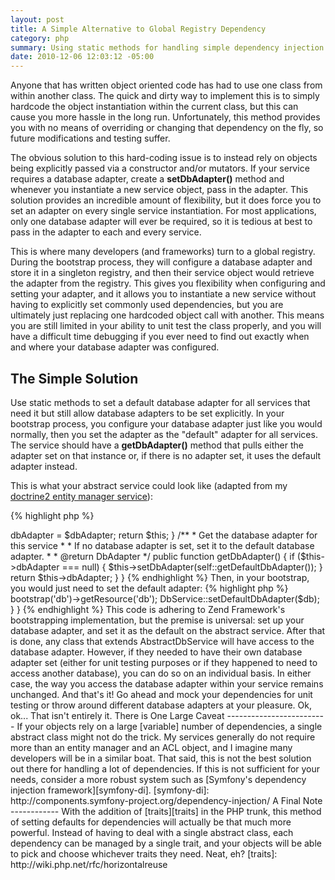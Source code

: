 ```yaml
---
layout: post
title: A Simple Alternative to Global Registry Dependency
category: php
summary: Using static methods for handling simple dependency injection
date: 2010-12-06 12:03:12 -05:00
---
```


Anyone that has written object oriented code has had to use one class from within another class.  The quick and dirty way to implement this is to simply hardcode the object instantiation within the current class, but this can cause you more hassle in the long run.  Unfortunately, this method provides you with no means of overriding or changing that dependency on the fly, so future modifications and testing suffer.

The obvious solution to this hard-coding issue is to instead rely on objects being explicitly passed via a constructor and/or mutators.  If your service requires a database adapter, create a <strong>setDbAdapter()</strong> method and whenever you instantiate a new service object, pass in the adapter.  This solution provides an incredible amount of flexibility, but it does force you to set an adapter on every single service instantiation.  For most applications, only one database adapter will ever be required, so it is tedious at best to pass in the adapter to each and every service.

This is where many developers (and frameworks) turn to a global registry.  During the bootstrap process, they will configure a database adapter and store it in a singleton registry, and then their service object would retrieve the adapter from the registry.  This gives you flexibility when configuring and setting your adapter, and it allows you to instantiate a new service without having to explicitly set commonly used dependencies, but you are ultimately just replacing one hardcoded object call with another.  This means you are still limited in your ability to unit test the class properly, and you will have a difficult time debugging if you ever need to find out exactly when and where your database adapter was configured.

The Simple Solution
-------------------
Use static methods to set a default database adapter for all services that need it but still allow database adapters to be set explicitly.  In your bootstrap process, you configure your database adapter just like you would normally, then you set the adapter as the "default" adapter for all services.  The service should have a <strong>getDbAdapter()</strong> method that pulls either the adapter set on that instance or, if there is no adapter set, it uses the default adapter instead.

This is what your abstract service could look like (adapted from my [doctrine2 entity manager service][doctrine-service]):

[doctrine-service]: https://github.com/epixa/Epixa/blob/master/library/Epixa/Service/AbstractDoctrineService.php

{% highlight php %}
<?php
namespace Epixa\\Service;

use Epixa\\Exception\\ConfigException,
    Zend_Db_Adapter_Abstract as DbAdapter;

abstract class AbstractDbService
{
    protected $dbAdapter = null;

    protected static $defaultDbAdapter = null;


    /**
     * Set the default database adapter for all database services
     *
     * @param DbAdapter $dbAdapter
     */
    public static function setDefaultDbAdapter(DbAdapter $dbAdapter)
    {
        self::$defaultDbAdapter = $dbAdapter;
    }

    /**
     * Get the default database adapter for all database services
     *
     * @return DbAdapter
     * @throws ConfigException If no default database adapter is set
     */
    public static function getDefaultDbAdapter()
    {
        if (self::$defaultDbAdapter === null) {
            throw new ConfigException('No default database adapter configured');
        }

        return self::$defaultDbAdapter;
    }

    /**
     * Set the database adapter for this service
     *
     * @param  DbAdapter $dbAdapter
     * @return AbstractDbService *Fluent interface*
     */
    public function setDbAdapter(DbAdapter $dbAdapter)
    {
        $this->dbAdapter = $dbAdapter;

        return $this;
    }

    /**
     * Get the database adapter for this service
     *
     * If no database adapter is set, set it to the default database adapter.
     *
     * @return DbAdapter
     */
    public function getDbAdapter()
    {
        if ($this->dbAdapter === null) {
            $this->setDbAdapter(self::getDefaultDbAdapter());
        }

        return $this->dbAdapter;
    }
}
{% endhighlight %}

Then, in your bootstrap, you would just need to set the default adapter:

{% highlight php %}
<?php

use Epixa\\Application\\Bootstrap as BaseBootstrap,
    Epixa\\Service\\AbstractDbService as DbService;

class Bootstrap extends BaseBootstrap
{
    /**
     * Set the default database adapter for database services
     */
    public function _initDbServices()
    {
        $db = $this->bootstrap('db')->getResource('db');
        DbService::setDefaultDbAdapter($db);
    }
}
{% endhighlight %}

This code is adhering to Zend Framework's bootstrapping implementation, but the premise is universal: set up your database adapter, and set it as the default on the abstract service.  After that is done, any class that extends AbstractDbService will have access to the database adapter.  However, if they needed to have their own database adapter set (either for unit testing purposes or if they happened to need to access another database), you can do so on an individual basis.  In either case, the way you access the database adapter within your service remains unchanged.

And that's it!  Go ahead and mock your dependencies for unit testing or throw around different database adapters at your pleasure.

Ok, ok...  That isn't entirely it.

There is One Large Caveat
-------------------------
If your objects rely on a large [variable] number of dependencies, a single abstract class might not do the trick.  My services generally do not require more than an entity manager and an ACL object, and I imagine many developers will be in a similar boat.  That said, this is not the best solution out there for handling a lot of dependencies.  If this is not sufficient for your needs, consider a more robust system such as [Symfony's dependency injection framework][symfony-di].

[symfony-di]: http://components.symfony-project.org/dependency-injection/

A Final Note
------------
With the addition of [traits][traits] in the PHP trunk, this method of setting defaults for dependencies will actually be that much more powerful.  Instead of having to deal with a single abstract class, each dependency can be managed by a single trait, and your objects will be able to pick and choose whichever traits they need.  Neat, eh?

[traits]: http://wiki.php.net/rfc/horizontalreuse